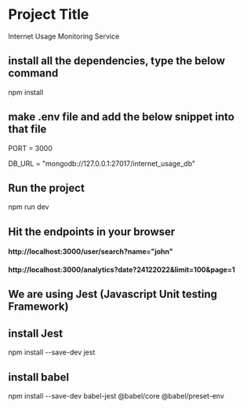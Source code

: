 # Project Title

Internet Usage Monitoring Service



## install all the dependencies, type the below command


npm install


## make .env file and add the below snippet into that file



PORT = 3000



DB_URL = "mongodb://127.0.0.1:27017/internet_usage_db"




## Run the project


npm run dev


## Hit the endpoints in your browser



#### http://localhost:3000/user/search?name="john"

#### http://localhost:3000/analytics?date?24122022&limit=100&page=1



## We are using Jest (Javascript Unit testing Framework)



## install Jest



npm install --save-dev jest



## install babel



npm install --save-dev babel-jest @babel/core @babel/preset-env
